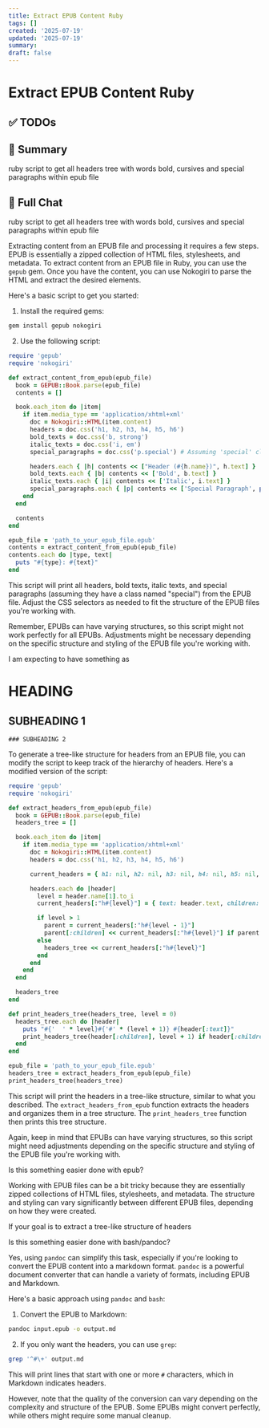 ```yaml
---
title: Extract EPUB Content Ruby
tags: []
created: '2025-07-19'
updated: '2025-07-19'
summary:
draft: false
---
```


# Extract EPUB Content Ruby

## ✅ TODOs


## 📌 Summary
ruby script to get all headers tree with words bold, cursives and special paragraphs within epub file

## 🧠 Full Chat


ruby script to get all headers tree with words bold, cursives and special paragraphs within epub file

Extracting content from an EPUB file and processing it requires a few steps. EPUB is essentially a zipped collection of HTML files, stylesheets, and metadata. To extract content from an EPUB file in Ruby, you can use the `gepub` gem. Once you have the content, you can use Nokogiri to parse the HTML and extract the desired elements.

Here's a basic script to get you started:

1. Install the required gems:

```bash
gem install gepub nokogiri
```

2. Use the following script:

```ruby
require 'gepub'
require 'nokogiri'

def extract_content_from_epub(epub_file)
  book = GEPUB::Book.parse(epub_file)
  contents = []

  book.each_item do |item|
    if item.media_type == 'application/xhtml+xml'
      doc = Nokogiri::HTML(item.content)
      headers = doc.css('h1, h2, h3, h4, h5, h6')
      bold_texts = doc.css('b, strong')
      italic_texts = doc.css('i, em')
      special_paragraphs = doc.css('p.special') # Assuming 'special' class for special paragraphs

      headers.each { |h| contents << ["Header (#{h.name})", h.text] }
      bold_texts.each { |b| contents << ['Bold', b.text] }
      italic_texts.each { |i| contents << ['Italic', i.text] }
      special_paragraphs.each { |p| contents << ['Special Paragraph', p.text] }
    end
  end

  contents
end

epub_file = 'path_to_your_epub_file.epub'
contents = extract_content_from_epub(epub_file)
contents.each do |type, text|
  puts "#{type}: #{text}"
end
```

This script will print all headers, bold texts, italic texts, and special paragraphs (assuming they have a class named "special") from the EPUB file. Adjust the CSS selectors as needed to fit the structure of the EPUB files you're working with.

Remember, EPUBs can have varying structures, so this script might not work perfectly for all EPUBs. Adjustments might be necessary depending on the specific structure and styling of the EPUB file you're working with.

I am expecting to have something as
# HEADING
  ## SUBHEADING 1
    ### SUBHEADING 2

To generate a tree-like structure for headers from an EPUB file, you can modify the script to keep track of the hierarchy of headers. Here's a modified version of the script:

```ruby
require 'gepub'
require 'nokogiri'

def extract_headers_from_epub(epub_file)
  book = GEPUB::Book.parse(epub_file)
  headers_tree = []

  book.each_item do |item|
    if item.media_type == 'application/xhtml+xml'
      doc = Nokogiri::HTML(item.content)
      headers = doc.css('h1, h2, h3, h4, h5, h6')

      current_headers = { h1: nil, h2: nil, h3: nil, h4: nil, h5: nil, h6: nil }

      headers.each do |header|
        level = header.name[1].to_i
        current_headers[:"h#{level}"] = { text: header.text, children: [] }

        if level > 1
          parent = current_headers[:"h#{level - 1}"]
          parent[:children] << current_headers[:"h#{level}"] if parent
        else
          headers_tree << current_headers[:"h#{level}"]
        end
      end
    end
  end

  headers_tree
end

def print_headers_tree(headers_tree, level = 0)
  headers_tree.each do |header|
    puts "#{'  ' * level}#{'#' * (level + 1)} #{header[:text]}"
    print_headers_tree(header[:children], level + 1) if header[:children].any?
  end
end

epub_file = 'path_to_your_epub_file.epub'
headers_tree = extract_headers_from_epub(epub_file)
print_headers_tree(headers_tree)
```

This script will print the headers in a tree-like structure, similar to what you described. The `extract_headers_from_epub` function extracts the headers and organizes them in a tree structure. The `print_headers_tree` function then prints this tree structure.

Again, keep in mind that EPUBs can have varying structures, so this script might need adjustments depending on the specific structure and styling of the EPUB file you're working with.

Is this something easier done with epub?

Working with EPUB files can be a bit tricky because they are essentially zipped collections of HTML files, stylesheets, and metadata. The structure and styling can vary significantly between different EPUB files, depending on how they were created.

If your goal is to extract a tree-like structure of headers

Is this something easier done with bash/pandoc?

Yes, using `pandoc` can simplify this task, especially if you're looking to convert the EPUB content into a markdown format. `pandoc` is a powerful document converter that can handle a variety of formats, including EPUB and Markdown.

Here's a basic approach using `pandoc` and `bash`:

1. Convert the EPUB to Markdown:

```bash
pandoc input.epub -o output.md
```

2. If you only want the headers, you can use `grep`:

```bash
grep '^#\+' output.md
```

This will print lines that start with one or more `#` characters, which in Markdown indicates headers.

However, note that the quality of the conversion can vary depending on the complexity and structure of the EPUB. Some EPUBs might convert perfectly, while others might require some manual cleanup.